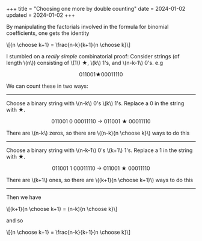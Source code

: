 +++
title = "Choosing one more by double counting"
date = 2024-01-02
updated = 2024-01-02
+++

By manipulating the factorials involved in the formula for binomial coefficients, one gets the identity

\\[{n \choose k+1} = \frac{n-k}{k+1}{n \choose k}\\]

I stumbled on a *really simple* combinatorial proof: Consider strings (of length \\(n\\)) consisting of \\(1\\) ★, \\(k\\) 1's, and \\(n-k-1\\) 0's. e.g

<center>011001★00011110</center>

We can count these in two ways:

---

Choose a binary string with \\(n-k\\) 0's \\(k\\) 1's. Replace a 0 in the string with ★.  

<center>011001 0 00011110 -> 011001 ★ 00011110</center>

There are \\(n-k\\) zeros, so there are \\((n-k){n \choose k}\\) ways to do this

---

Choose a binary string with \\(n-k-1\\) 0's \\(k+1\\) 1's. Replace a 1 in the string with ★. 

<center>011001 1 00011110 -> 011001 ★ 00011110</center>

There are \\(k+1\\) ones, so there are \\((k+1){n \choose k+1}\\) ways to do this

---

Then we have

\\[(k+1){n \choose k+1} = (n-k){n \choose k}\\]

and so

\\[{n \choose k+1} = \frac{n-k}{k+1}{n \choose k}\\]

